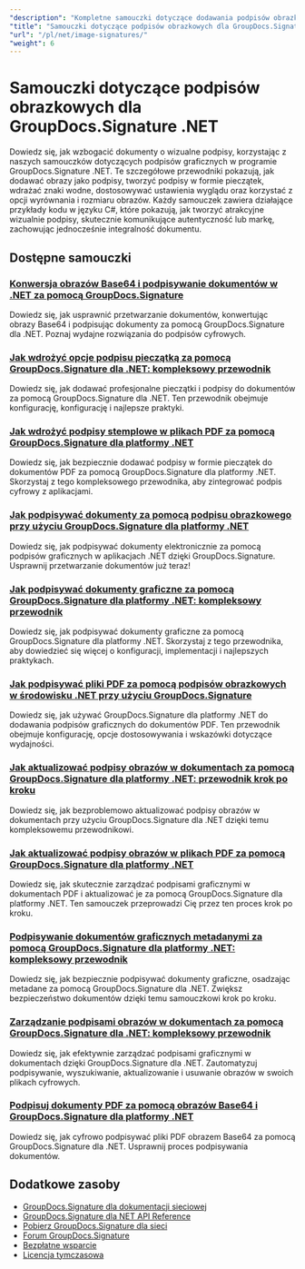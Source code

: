 ```yaml
---
"description": "Kompletne samouczki dotyczące dodawania podpisów obrazkowych, znaków wodnych i pieczęci do dokumentów przy użyciu GroupDocs.Signature dla .NET."
"title": "Samouczki dotyczące podpisów obrazkowych dla GroupDocs.Signature .NET"
"url": "/pl/net/image-signatures/"
"weight": 6
---
```


# Samouczki dotyczące podpisów obrazkowych dla GroupDocs.Signature .NET

Dowiedz się, jak wzbogacić dokumenty o wizualne podpisy, korzystając z naszych samouczków dotyczących podpisów graficznych w programie GroupDocs.Signature .NET. Te szczegółowe przewodniki pokazują, jak dodawać obrazy jako podpisy, tworzyć podpisy w formie pieczątek, wdrażać znaki wodne, dostosowywać ustawienia wyglądu oraz korzystać z opcji wyrównania i rozmiaru obrazów. Każdy samouczek zawiera działające przykłady kodu w języku C#, które pokazują, jak tworzyć atrakcyjne wizualnie podpisy, skutecznie komunikujące autentyczność lub markę, zachowując jednocześnie integralność dokumentu.

## Dostępne samouczki

### [Konwersja obrazów Base64 i podpisywanie dokumentów w .NET za pomocą GroupDocs.Signature](./net-base64-image-conversion-document-signing-groupdocs/)
Dowiedz się, jak usprawnić przetwarzanie dokumentów, konwertując obrazy Base64 i podpisując dokumenty za pomocą GroupDocs.Signature dla .NET. Poznaj wydajne rozwiązania do podpisów cyfrowych.

### [Jak wdrożyć opcje podpisu pieczątką za pomocą GroupDocs.Signature dla .NET: kompleksowy przewodnik](./implement-stamp-sign-options-groupdocs-signature-dotnet/)
Dowiedz się, jak dodawać profesjonalne pieczątki i podpisy do dokumentów za pomocą GroupDocs.Signature dla .NET. Ten przewodnik obejmuje konfigurację, konfigurację i najlepsze praktyki.

### [Jak wdrożyć podpisy stemplowe w plikach PDF za pomocą GroupDocs.Signature dla platformy .NET](./implement-stamp-signature-groupdocs-signature-pdf/)
Dowiedz się, jak bezpiecznie dodawać podpisy w formie pieczątek do dokumentów PDF za pomocą GroupDocs.Signature dla platformy .NET. Skorzystaj z tego kompleksowego przewodnika, aby zintegrować podpis cyfrowy z aplikacjami.

### [Jak podpisywać dokumenty za pomocą podpisu obrazkowego przy użyciu GroupDocs.Signature dla platformy .NET](./sign-document-image-signature-groupdocs-signature-net/)
Dowiedz się, jak podpisywać dokumenty elektronicznie za pomocą podpisów graficznych w aplikacjach .NET dzięki GroupDocs.Signature. Usprawnij przetwarzanie dokumentów już teraz!

### [Jak podpisywać dokumenty graficzne za pomocą GroupDocs.Signature dla platformy .NET: kompleksowy przewodnik](./sign-image-documents-groupdocs-signature-net/)
Dowiedz się, jak podpisywać dokumenty graficzne za pomocą GroupDocs.Signature dla platformy .NET. Skorzystaj z tego przewodnika, aby dowiedzieć się więcej o konfiguracji, implementacji i najlepszych praktykach.

### [Jak podpisywać pliki PDF za pomocą podpisów obrazkowych w środowisku .NET przy użyciu GroupDocs.Signature](./professional-pdf-signature-image-dotnet-groupdocs-signature/)
Dowiedz się, jak używać GroupDocs.Signature dla platformy .NET do dodawania podpisów graficznych do dokumentów PDF. Ten przewodnik obejmuje konfigurację, opcje dostosowywania i wskazówki dotyczące wydajności.

### [Jak aktualizować podpisy obrazów w dokumentach za pomocą GroupDocs.Signature dla platformy .NET: przewodnik krok po kroku](./update-image-signatures-groupdocs-signature-dotnet/)
Dowiedz się, jak bezproblemowo aktualizować podpisy obrazów w dokumentach przy użyciu GroupDocs.Signature dla .NET dzięki temu kompleksowemu przewodnikowi.

### [Jak aktualizować podpisy obrazów w plikach PDF za pomocą GroupDocs.Signature dla platformy .NET](./update-image-signatures-pdf-groupdocs-net/)
Dowiedz się, jak skutecznie zarządzać podpisami graficznymi w dokumentach PDF i aktualizować je za pomocą GroupDocs.Signature dla platformy .NET. Ten samouczek przeprowadzi Cię przez ten proces krok po kroku.

### [Podpisywanie dokumentów graficznych metadanymi za pomocą GroupDocs.Signature dla platformy .NET: kompleksowy przewodnik](./image-document-signing-metadata-groupdocs-signature/)
Dowiedz się, jak bezpiecznie podpisywać dokumenty graficzne, osadzając metadane za pomocą GroupDocs.Signature dla .NET. Zwiększ bezpieczeństwo dokumentów dzięki temu samouczkowi krok po kroku.

### [Zarządzanie podpisami obrazów w dokumentach za pomocą GroupDocs.Signature dla .NET: kompleksowy przewodnik](./manage-image-signatures-groupdocs-signature-net/)
Dowiedz się, jak efektywnie zarządzać podpisami graficznymi w dokumentach dzięki GroupDocs.Signature dla .NET. Zautomatyzuj podpisywanie, wyszukiwanie, aktualizowanie i usuwanie obrazów w swoich plikach cyfrowych.

### [Podpisuj dokumenty PDF za pomocą obrazów Base64 i GroupDocs.Signature dla platformy .NET](./sign-pdf-base64-image-groupdocs-signature/)
Dowiedz się, jak cyfrowo podpisywać pliki PDF obrazem Base64 za pomocą GroupDocs.Signature dla .NET. Usprawnij proces podpisywania dokumentów.

## Dodatkowe zasoby

- [GroupDocs.Signature dla dokumentacji sieciowej](https://docs.groupdocs.com/signature/net/)
- [GroupDocs.Signature dla NET API Reference](https://reference.groupdocs.com/signature/net/)
- [Pobierz GroupDocs.Signature dla sieci](https://releases.groupdocs.com/signature/net/)
- [Forum GroupDocs.Signature](https://forum.groupdocs.com/c/signature)
- [Bezpłatne wsparcie](https://forum.groupdocs.com/)
- [Licencja tymczasowa](https://purchase.groupdocs.com/temporary-license/)